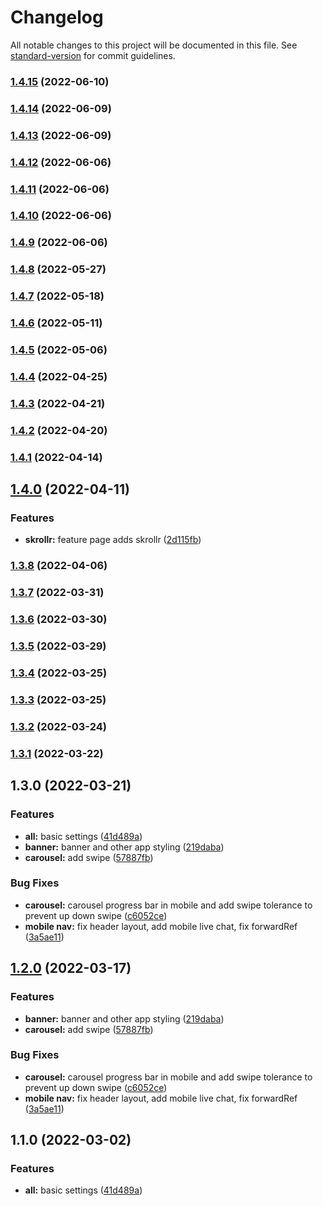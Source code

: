 # Changelog

All notable changes to this project will be documented in this file. See [standard-version](https://github.com/conventional-changelog/standard-version) for commit guidelines.

### [1.4.15](https://github.com/wolfzxcv/official-site-ib/compare/v1.4.14...v1.4.15) (2022-06-10)

### [1.4.14](https://github.com/wolfzxcv/official-site-ib/compare/v1.4.13...v1.4.14) (2022-06-09)

### [1.4.13](https://github.com/wolfzxcv/official-site-ib/compare/v1.4.12...v1.4.13) (2022-06-09)

### [1.4.12](https://github.com/wolfzxcv/official-site-ib/compare/v1.4.11...v1.4.12) (2022-06-06)

### [1.4.11](https://github.com/wolfzxcv/official-site-ib/compare/v1.4.8...v1.4.11) (2022-06-06)

### [1.4.10](https://github.com/wolfzxcv/official-site-ib/compare/v1.4.8...v1.4.10) (2022-06-06)

### [1.4.9](https://github.com/wolfzxcv/official-site-ib/compare/v1.4.8...v1.4.9) (2022-06-06)

### [1.4.8](https://github.com/wolfzxcv/official-site-ib/compare/v1.4.7...v1.4.8) (2022-05-27)

### [1.4.7](https://github.com/wolfzxcv/official-site-ib/compare/v1.4.6...v1.4.7) (2022-05-18)

### [1.4.6](https://github.com/wolfzxcv/official-site-ib/compare/v1.4.5...v1.4.6) (2022-05-11)

### [1.4.5](https://github.com/wolfzxcv/official-site-ib/compare/v1.4.4...v1.4.5) (2022-05-06)

### [1.4.4](https://github.com/wolfzxcv/official-site-ib/compare/v1.4.3...v1.4.4) (2022-04-25)

### [1.4.3](https://github.com/wolfzxcv/official-site-ib/compare/v1.4.2...v1.4.3) (2022-04-21)

### [1.4.2](https://github.com/wolfzxcv/official-site-ib/compare/v1.4.1...v1.4.2) (2022-04-20)

### [1.4.1](https://github.com/wolfzxcv/official-site-ib/compare/v1.4.0...v1.4.1) (2022-04-14)

## [1.4.0](https://github.com/wolfzxcv/official-site-ib/compare/v1.3.8...v1.4.0) (2022-04-11)


### Features

* **skrollr:** feature page adds skrollr ([2d115fb](https://github.com/wolfzxcv/official-site-ib/commit/2d115fbed9170bc2a00cfc8b2bcf91bfd1a5bd4c))

### [1.3.8](https://github.com/wolfzxcv/official-site-ib/compare/v1.3.7...v1.3.8) (2022-04-06)

### [1.3.7](https://github.com/wolfzxcv/official-site-ib/compare/v1.3.6...v1.3.7) (2022-03-31)

### [1.3.6](https://github.com/wolfzxcv/official-site-ib/compare/v1.3.5...v1.3.6) (2022-03-30)

### [1.3.5](https://github.com/wolfzxcv/official-site-ib/compare/v1.3.4...v1.3.5) (2022-03-29)

### [1.3.4](https://github.com/wolfzxcv/official-site-ib/compare/v1.3.3...v1.3.4) (2022-03-25)

### [1.3.3](https://github.com/wolfzxcv/official-site-ib/compare/v1.3.2...v1.3.3) (2022-03-25)

### [1.3.2](https://github.com/wolfzxcv/official-site-ib/compare/v1.3.1...v1.3.2) (2022-03-24)

### [1.3.1](https://github.com/wolfzxcv/official-site-ib/compare/v1.3.0...v1.3.1) (2022-03-22)

## 1.3.0 (2022-03-21)


### Features

* **all:** basic settings ([41d489a](https://github.com/wolfzxcv/official-site-ib/commit/41d489a4a0f5212f817d9c51c37214b04474d7c4))
* **banner:** banner and other app styling ([219daba](https://github.com/wolfzxcv/official-site-ib/commit/219daba1be758d9f083361fc53e6f818531dbac5))
* **carousel:** add swipe ([57887fb](https://github.com/wolfzxcv/official-site-ib/commit/57887fb83ce5081455bf4e8326bee013eef56b94))


### Bug Fixes

* **carousel:** carousel progress bar in mobile and add swipe tolerance to prevent up down swipe ([c6052ce](https://github.com/wolfzxcv/official-site-ib/commit/c6052ce9fbfd0b0e9e34d646d3d047734e11a23e))
* **mobile nav:** fix header layout, add mobile live chat, fix forwardRef ([3a5ae11](https://github.com/wolfzxcv/official-site-ib/commit/3a5ae11d6cf1e72beb77bffbfd9b3842b087d35d))

## [1.2.0](https://github.com/wolfzxcv/official-site-ib/compare/v1.1.0...v1.2.0) (2022-03-17)


### Features

* **banner:** banner and other app styling ([219daba](https://github.com/wolfzxcv/official-site-ib/commit/219daba1be758d9f083361fc53e6f818531dbac5))
* **carousel:** add swipe ([57887fb](https://github.com/wolfzxcv/official-site-ib/commit/57887fb83ce5081455bf4e8326bee013eef56b94))


### Bug Fixes

* **carousel:** carousel progress bar in mobile and add swipe tolerance to prevent up down swipe ([c6052ce](https://github.com/wolfzxcv/official-site-ib/commit/c6052ce9fbfd0b0e9e34d646d3d047734e11a23e))
* **mobile nav:** fix header layout, add mobile live chat, fix forwardRef ([3a5ae11](https://github.com/wolfzxcv/official-site-ib/commit/3a5ae11d6cf1e72beb77bffbfd9b3842b087d35d))

## 1.1.0 (2022-03-02)


### Features

* **all:** basic settings ([41d489a](https://github.com/wolfzxcv/official-site-ib/commit/41d489a4a0f5212f817d9c51c37214b04474d7c4))
